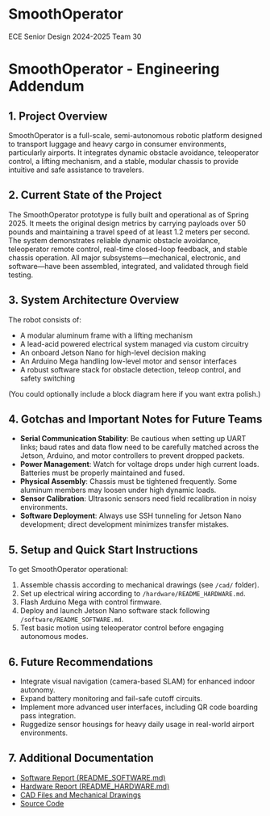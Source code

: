 # SmoothOperator
ECE Senior Design 2024-2025
Team 30

# SmoothOperator - Engineering Addendum

## 1. Project Overview
SmoothOperator is a full-scale, semi-autonomous robotic platform designed to transport luggage and heavy cargo in consumer environments, particularly airports. It integrates dynamic obstacle avoidance, teleoperator control, a lifting mechanism, and a stable, modular chassis to provide intuitive and safe assistance to travelers.

## 2. Current State of the Project
The SmoothOperator prototype is fully built and operational as of Spring 2025. It meets the original design metrics by carrying payloads over 50 pounds and maintaining a travel speed of at least 1.2 meters per second. The system demonstrates reliable dynamic obstacle avoidance, teleoperator remote control, real-time closed-loop feedback, and stable chassis operation. All major subsystems—mechanical, electronic, and software—have been assembled, integrated, and validated through field testing.

## 3. System Architecture Overview
The robot consists of:
- A modular aluminum frame with a lifting mechanism
- A lead-acid powered electrical system managed via custom circuitry
- An onboard Jetson Nano for high-level decision making
- An Arduino Mega handling low-level motor and sensor interfaces
- A robust software stack for obstacle detection, teleop control, and safety switching

(You could optionally include a block diagram here if you want extra polish.)

## 4. Gotchas and Important Notes for Future Teams
- **Serial Communication Stability**: Be cautious when setting up UART links; baud rates and data flow need to be carefully matched across the Jetson, Arduino, and motor controllers to prevent dropped packets.
- **Power Management**: Watch for voltage drops under high current loads. Batteries must be properly maintained and fused.
- **Physical Assembly**: Chassis must be tightened frequently. Some aluminum members may loosen under high dynamic loads.
- **Sensor Calibration**: Ultrasonic sensors need field recalibration in noisy environments.
- **Software Deployment**: Always use SSH tunneling for Jetson Nano development; direct development minimizes transfer mistakes.

## 5. Setup and Quick Start Instructions
To get SmoothOperator operational:
1. Assemble chassis according to mechanical drawings (see `/cad/` folder).
2. Set up electrical wiring according to `/hardware/README_HARDWARE.md`.
3. Flash Arduino Mega with control firmware.
4. Deploy and launch Jetson Nano software stack following `/software/README_SOFTWARE.md`.
5. Test basic motion using teleoperator control before engaging autonomous modes.

## 6. Future Recommendations
- Integrate visual navigation (camera-based SLAM) for enhanced indoor autonomy.
- Expand battery monitoring and fail-safe cutoff circuits.
- Implement more advanced user interfaces, including QR code boarding pass integration.
- Ruggedize sensor housings for heavy daily usage in real-world airport environments.

## 7. Additional Documentation
- [Software Report (README_SOFTWARE.md)](./software/README_Software.md)
- [Hardware Report (README_HARDWARE.md)](./hardware/README_Hardware.md)
- [CAD Files and Mechanical Drawings](./cad/)
- [Source Code](./software/)


